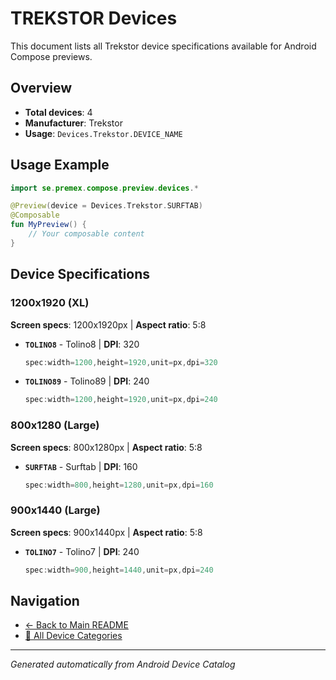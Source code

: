 # TREKSTOR Devices

This document lists all Trekstor device specifications available for Android Compose previews.

## Overview

- **Total devices**: 4
- **Manufacturer**: Trekstor
- **Usage**: `Devices.Trekstor.DEVICE_NAME`

## Usage Example

```kotlin
import se.premex.compose.preview.devices.*

@Preview(device = Devices.Trekstor.SURFTAB)
@Composable
fun MyPreview() {
    // Your composable content
}
```

## Device Specifications

### 1200x1920 (XL)

**Screen specs**: 1200x1920px | **Aspect ratio**: 5:8

- **`TOLINO8`** - Tolino8 | **DPI**: 320
  ```kotlin
  spec:width=1200,height=1920,unit=px,dpi=320
  ```

- **`TOLINO89`** - Tolino89 | **DPI**: 240
  ```kotlin
  spec:width=1200,height=1920,unit=px,dpi=240
  ```

### 800x1280 (Large)

**Screen specs**: 800x1280px | **Aspect ratio**: 5:8

- **`SURFTAB`** - Surftab | **DPI**: 160
  ```kotlin
  spec:width=800,height=1280,unit=px,dpi=160
  ```

### 900x1440 (Large)

**Screen specs**: 900x1440px | **Aspect ratio**: 5:8

- **`TOLINO7`** - Tolino7 | **DPI**: 240
  ```kotlin
  spec:width=900,height=1440,unit=px,dpi=240
  ```

## Navigation

- [← Back to Main README](../../README.md)
- [📱 All Device Categories](../README.md)

---
*Generated automatically from Android Device Catalog*
